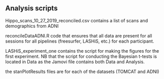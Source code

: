 ## Analysis scripts

Hippo_scans_10_27_2019_reconciled.csv contains a list of scans and demographics from ADNI

reconcileDataADNI.R code that ensures that all data are present for all sessions for all pipelines (freesurfer, LASHiS, etc.) for each participant.

LASHiS_experiment_one contains the script for making the figures for the first experiment. NB that the script for conducting the Bayesian t-tests is located in Data as the Jamovi file contains both Data and Analysis.

the stanPlotResults files are for each of the datasets (TOMCAT and ADNI)
